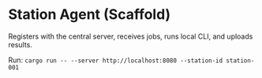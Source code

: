 # Station Agent (Scaffold)

Registers with the central server, receives jobs, runs local CLI, and uploads results.

Run: `cargo run -- --server http://localhost:8080 --station-id station-001`
